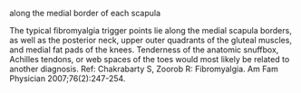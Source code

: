 along the medial border of each scapula

The typical fibromyalgia trigger points lie along the medial scapula borders, as well as the posterior neck, upper outer quadrants of the gluteal muscles, and medial fat pads of the knees. Tenderness of the anatomic snuffbox, Achilles tendons, or web spaces of the toes would most likely be related to another diagnosis.
Ref: Chakrabarty S, Zoorob R: Fibromyalgia. Am Fam Physician 2007;76(2):247-254.